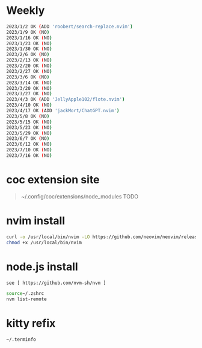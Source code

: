 # Weekly

```sh
2023/1/2 OK (ADD 'roobert/search-replace.nvim')
2023/1/9 OK (NO)
2023/1/16 OK (NO)
2023/1/23 OK (NO)
2023/1/30 OK (NO)
2023/2/6 OK (NO)
2023/2/13 OK (NO)
2023/2/20 OK (NO)
2023/2/27 OK (NO)
2023/3/6 OK (NO)
2023/3/14 OK (NO)
2023/3/20 OK (NO)
2023/3/27 OK (NO)
2023/4/3 OK (ADD 'JellyApple102/flote.nvim')
2023/4/10 OK (NO)
2023/4/17 OK (ADD 'jackMort/ChatGPT.nvim')
2023/5/8 OK (NO)
2023/5/15 OK (NO)
2023/5/23 OK (NO)
2023/5/29 OK (NO)
2023/6/7 OK (NO)
2023/6/12 OK (NO)
2023/7/10 OK (NO)
2023/7/16 OK (NO)
```

# coc extension site

> ~/.config/coc/extensions/node_modules
> TODO

# nvim install

```sh
curl -o /usr/local/bin/nvim -LO https://github.com/neovim/neovim/releases/download/stable/nvim.appimage
chmod +x /usr/local/bin/nvim
```

# node.js install

```sh
see [ https://github.com/nvm-sh/nvm ]

source~/.zshrc
nvm list-remote
```

# kitty refix

```sh
~/.terminfo
```
